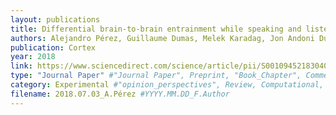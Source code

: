 ```yaml
---
layout: publications
title: Differential brain-to-brain entrainment while speaking and listening in native and foreign languages
authors: Alejandro Pérez, Guillaume Dumas, Melek Karadag, Jon Andoni Duñabeitia
publication: Cortex
year: 2018
link: https://www.sciencedirect.com/science/article/pii/S0010945218304052
type: "Journal Paper" #"Journal Paper", Preprint, "Book_Chapter", Comment
category: Experimental #"opinion_perspectives", Review, Computational, Social Cognitive and Affective Neuroscience, Experimental
filename: 2018.07.03_A.Pérez #YYYY.MM.DD_F.Author
---
```

